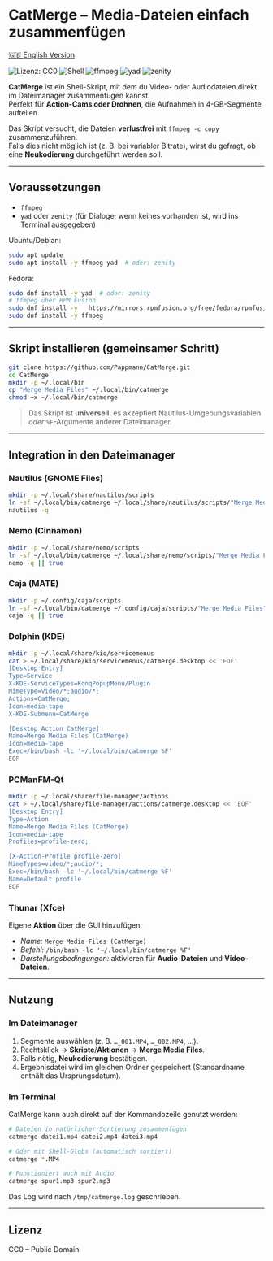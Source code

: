 # CatMerge – Media-Dateien einfach zusammenfügen

[🇬🇧 English Version](README.md)

![Lizenz: CC0](https://img.shields.io/badge/Lizenz-CC0-lightgrey.svg) ![Shell](https://img.shields.io/badge/Geschrieben%20in-Bash-4EAA25.svg?logo=gnu-bash&logoColor=white) ![ffmpeg](https://img.shields.io/badge/Nutzt-ffmpeg-blue.svg) ![yad](https://img.shields.io/badge/GUI-yad-purple.svg) ![zenity](https://img.shields.io/badge/GUI-zenity-purple.svg)

**CatMerge** ist ein Shell-Skript, mit dem du Video- oder Audiodateien direkt im Dateimanager zusammenfügen kannst.  
Perfekt für **Action-Cams oder Drohnen**, die Aufnahmen in 4-GB-Segmente aufteilen.

Das Skript versucht, die Dateien **verlustfrei** mit `ffmpeg -c copy` zusammenzuführen.  
Falls dies nicht möglich ist (z. B. bei variabler Bitrate), wirst du gefragt, ob eine **Neukodierung** durchgeführt werden soll.

---

## Voraussetzungen

- `ffmpeg`
- `yad` oder `zenity` (für Dialoge; wenn keines vorhanden ist, wird ins Terminal ausgegeben)

Ubuntu/Debian:
```bash
sudo apt update
sudo apt install -y ffmpeg yad  # oder: zenity
```

Fedora:
```bash
sudo dnf install -y yad  # oder: zenity
# ffmpeg über RPM Fusion
sudo dnf install -y   https://mirrors.rpmfusion.org/free/fedora/rpmfusion-free-release-$(rpm -E %fedora).noarch.rpm
sudo dnf install -y ffmpeg
```

---

## Skript installieren (gemeinsamer Schritt)

```bash
git clone https://github.com/Pappmann/CatMerge.git
cd CatMerge
mkdir -p ~/.local/bin
cp "Merge Media Files" ~/.local/bin/catmerge
chmod +x ~/.local/bin/catmerge
```

> Das Skript ist **universell**: es akzeptiert Nautilus-Umgebungsvariablen *oder* `%F`-Argumente anderer Dateimanager.

---

## Integration in den Dateimanager

### Nautilus (GNOME Files)
```bash
mkdir -p ~/.local/share/nautilus/scripts
ln -sf ~/.local/bin/catmerge ~/.local/share/nautilus/scripts/"Merge Media Files"
nautilus -q
```

### Nemo (Cinnamon)
```bash
mkdir -p ~/.local/share/nemo/scripts
ln -sf ~/.local/bin/catmerge ~/.local/share/nemo/scripts/"Merge Media Files"
nemo -q || true
```

### Caja (MATE)
```bash
mkdir -p ~/.config/caja/scripts
ln -sf ~/.local/bin/catmerge ~/.config/caja/scripts/"Merge Media Files"
caja -q || true
```

### Dolphin (KDE)
```bash
mkdir -p ~/.local/share/kio/servicemenus
cat > ~/.local/share/kio/servicemenus/catmerge.desktop << 'EOF'
[Desktop Entry]
Type=Service
X-KDE-ServiceTypes=KonqPopupMenu/Plugin
MimeType=video/*;audio/*;
Actions=CatMerge;
Icon=media-tape
X-KDE-Submenu=CatMerge

[Desktop Action CatMerge]
Name=Merge Media Files (CatMerge)
Icon=media-tape
Exec=/bin/bash -lc '~/.local/bin/catmerge %F'
EOF
```

### PCManFM-Qt
```bash
mkdir -p ~/.local/share/file-manager/actions
cat > ~/.local/share/file-manager/actions/catmerge.desktop << 'EOF'
[Desktop Entry]
Type=Action
Name=Merge Media Files (CatMerge)
Icon=media-tape
Profiles=profile-zero;

[X-Action-Profile profile-zero]
MimeTypes=video/*;audio/*;
Exec=/bin/bash -lc '~/.local/bin/catmerge %F'
Name=Default profile
EOF
```

### Thunar (Xfce)
Eigene **Aktion** über die GUI hinzufügen:  
- *Name:* `Merge Media Files (CatMerge)`  
- *Befehl:* `/bin/bash -lc '~/.local/bin/catmerge %F'`  
- *Darstellungsbedingungen:* aktivieren für **Audio-Dateien** und **Video-Dateien**.

---

## Nutzung

### Im Dateimanager
1. Segmente auswählen (z. B. `…_001.MP4`, `…_002.MP4`, …).  
2. Rechtsklick → **Skripte**/**Aktionen** → **Merge Media Files**.  
3. Falls nötig, **Neukodierung** bestätigen.  
4. Ergebnisdatei wird im gleichen Ordner gespeichert (Standardname enthält das Ursprungsdatum).

### Im Terminal
CatMerge kann auch direkt auf der Kommandozeile genutzt werden:

```bash
# Dateien in natürlicher Sortierung zusammenfügen
catmerge datei1.mp4 datei2.mp4 datei3.mp4

# Oder mit Shell-Globs (automatisch sortiert)
catmerge *.MP4

# Funktioniert auch mit Audio
catmerge spur1.mp3 spur2.mp3
```

Das Log wird nach `/tmp/catmerge.log` geschrieben.

---

## Lizenz

CC0 – Public Domain
